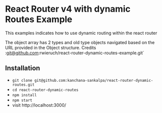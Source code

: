 # React Router v4 with dynamic Routes Example

This examples indicates how to use dynamic routing within the react router

The object array has 2 types and old type objects navigated based on the URL provided in the
Object structure.
Credits :git@github.com:rwieruch/react-router-dynamic-routes-example.git`

## Installation

* `git clone git@github.com:kanchana-sankalpa/react-router-dynamic-routes.git`
* `cd react-router-dynamic-routes`
* `npm install`
* `npm start`
* visit http://localhost:3000/
